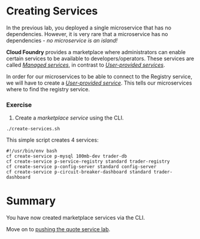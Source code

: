 # Creating Services
In the previous lab, you deployed a single microservice that has no dependencies. However, it is very rare that a microservice has no dependencies - *no microservice is an island!*

**Cloud Foundry** provides a marketplace where administrators can enable certain services to be available to developers/operators. These services are called [*Managed services*](http://docs.pivotal.io/pivotalcf/devguide/services/#managed-services), in contrast to [*User-provided services*](http://docs.pivotal.io/pivotalcf/devguide/services/#user-provided-services). 

In order for our microservices to be able to connect to the Registry service, we will have to create a [*User-provided service*](http://docs.pivotal.io/pivotalcf/devguide/services/user-provided.html). This tells our microservices where to find the registry service.

### Exercise
1. Create a *marketplace service* using the CLI.

  `./create-services.sh`

This simple script creates 4 services:

`#!/usr/bin/env bash`<br>
`cf create-service p-mysql 100mb-dev trader-db`<br>
`cf create-service p-service-registry standard trader-registry`<br>
`cf create-service p-config-server standard config-server`<br>
`cf create-service p-circuit-breaker-dashboard standard trader-dashboard`<br>

# Summary
You have now created marketplace services via the CLI.

Move on to [pushing the quote service lab](lab_pushquote.md).
